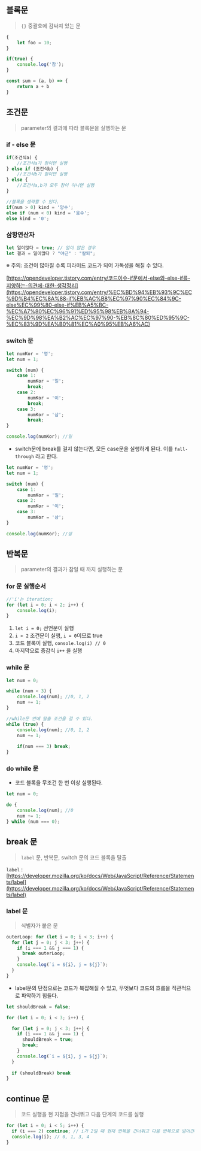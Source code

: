 ## 블록문


> `{}` 중괄호에 감싸져 있는 문
>

```jsx
{
	let foo = 10;
}

if(true) {
	console.log('참');
}

const sum = (a, b) => {
	return a + b
}
```

## 조건문


> parameter의 결과에 따라 블록문을 실행하는 문
>

### if - else 문

```jsx
if(조건식a) {
	//조건식a가 참이면 실행
} else if (조건식b) {
	//조건식b가 참이면 실행
} else {
	//조건식a,b가 모두 참이 아니면 실행
}
```

```jsx
//블록을 생략할 수 있다.
if(num > 0) kind = '양수';
else if (num < 0) kind = '음수';
else kind = '0';
```

### 삼항연산자

```jsx
let 일이많다 = true; // 일이 많은 경우
let 결과 = 일이많다 ? "야근" : "칼퇴";
```

※ 주의: 조건이 많아질 수록 피라미드 코드가 되어 가독성을 해칠 수 있다.

[https://opendeveloper.tistory.com/entry/코드이슈-if문에서-else와-else-if를-지양하는-의견에-대한-생각정리](https://opendeveloper.tistory.com/entry/%EC%BD%94%EB%93%9C%EC%9D%B4%EC%8A%88-if%EB%AC%B8%EC%97%90%EC%84%9C-else%EC%99%80-else-if%EB%A5%BC-%EC%A7%80%EC%96%91%ED%95%98%EB%8A%94-%EC%9D%98%EA%B2%AC%EC%97%90-%EB%8C%80%ED%95%9C-%EC%83%9D%EA%B0%81%EC%A0%95%EB%A6%AC)

### switch 문

```jsx
let numKor = '영';
let num = 1;

switch (num) {
	case 1: 
		numKor = '일';
		break;
	case 2: 
		numKor = '이';
		break;
	case 3: 
		numKor = '삼';
		break;
}

console.log(numKor); //일
```

- switch문에 break를 걸지 않는다면, 모든 case문을 실행하게 된다. 이를 `fall-through` 라고 한다.

```jsx
let numKor = '영';
let num = 1;

switch (num) {
	case 1: 
		numKor = '일';
	case 2: 
		numKor = '이';
	case 3: 
		numKor = '삼';
}

console.log(numKor); //삼
```

## 반복문


> parameter의 결과가 참일 때 까지 실행하는 문
>

### for 문 실행순서

```jsx
//'i'는 iteration;
for (let i = 0; i < 2; i++) {
	console.log(i);
}
```

1. `let i = 0;` 선언문이 실행
2. `i < 2` 조건문이 실행, `i = 0`이므로 true
3. 코드 블록이 실행, `console.log(i) // 0`
4. 마지막으로 증감식 `i++` 을 실행

### while 문

```jsx
let num = 0;

while (num < 3) {
	console.log(num); //0, 1, 2
	num += 1;
}

//while문 안에 탈출 조건을 걸 수 있다.
while (true) {
	console.log(num); //0, 1, 2
	num += 1;
	
	if(num === 3) break;
}
```

### do while 문

- 코드 블록을 무조건 한 번 이상 실행된다.

```jsx
let num = 0;

do {
	console.log(num); //0
	num += 1;
} while (num === 0);
```

## break 문


> `label` 문, 반복문, switch 문의 코드 블록을 탈출
>

`label` : [https://developer.mozilla.org/ko/docs/Web/JavaScript/Reference/Statements/label](https://developer.mozilla.org/ko/docs/Web/JavaScript/Reference/Statements/label)

### label 문

> 식별자가 붙은 문
>

```jsx
outerLoop: for (let i = 0; i < 3; i++) {
  for (let j = 0; j < 3; j++) {
    if (i === 1 && j === 1) {
      break outerLoop;
    }
    console.log(`i = ${i}, j = ${j}`);
  }
}
```

- label문의 단점으로는 코드가 복잡해질 수 있고, 무엇보다 코드의 흐름을 직관적으로 파악하기 힘들다.

```jsx
let shouldBreak = false;

for (let i = 0; i < 3; i++) {

  for (let j = 0; j < 3; j++) {
    if (i === 1 && j === 1) {
      shouldBreak = true;
      break;
    }
    console.log(`i = ${i}, j = ${j}`);
  }
  
  if (shouldBreak) break
}
```

## continue 문


> 코드 실행을 현 지점을 건너뛰고 다음 단계의 코드를 실행
>

```jsx
for (let i = 0; i < 5; i++) {
  if (i === 2) continue; // i가 2일 때 현재 반복을 건너뛰고 다음 반복으로 넘어간다.
  console.log(i); // 0, 1, 3, 4
}
```